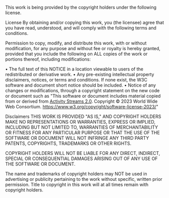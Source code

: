 This work is being provided by the copyright holders under the following
license.

License
By obtaining and/or copying this work, you (the licensee) agree that
you have read, understood, and will comply with the following terms and
conditions.

Permission to copy, modify, and distribute this work, with or without
modification, for any purpose and without fee or royalty is hereby granted,
provided that you include the following on ALL copies of the work or portions
thereof, including modifications:

   • The full text of this NOTICE in a location viewable to users of the
     redistributed or derivative work.
   • Any pre-existing intellectual property disclaimers, notices, or terms
     and conditions. If none exist, the W3C software and document short
     notice should be included.
   • Notice of any changes or modifications, through a copyright statement
     on the new code or document such as "This software or document includes
     material copied from or derived from [Activity Streams 2.0](https://www.w3.org/TR/activitystreams-core/). Copyright © 2023 World Wide Web Consortium.
     https://www.w3.org/copyright/software-license-2023/"

Disclaimers
THIS WORK IS PROVIDED "AS IS," AND COPYRIGHT HOLDERS MAKE NO REPRESENTATIONS
OR WARRANTIES, EXPRESS OR IMPLIED, INCLUDING BUT NOT LIMITED TO, WARRANTIES OF
MERCHANTABILITY OR FITNESS FOR ANY PARTICULAR PURPOSE OR THAT THE USE OF THE
SOFTWARE OR DOCUMENT WILL NOT INFRINGE ANY THIRD PARTY PATENTS, COPYRIGHTS,
TRADEMARKS OR OTHER RIGHTS.

COPYRIGHT HOLDERS WILL NOT BE LIABLE FOR ANY DIRECT, INDIRECT, SPECIAL OR
CONSEQUENTIAL DAMAGES ARISING OUT OF ANY USE OF THE SOFTWARE OR DOCUMENT.

The name and trademarks of copyright holders may NOT be used in advertising 
or publicity pertaining to the work without specific, written prior 
permission. Title to copyright in this work will at all times remain with
copyright holders.
